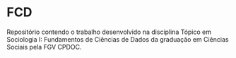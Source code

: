 # FCD
Repositório contendo o trabalho desenvolvido na disciplina Tópico em Sociologia I: Fundamentos de Ciências de Dados da graduação em Ciências Sociais pela FGV CPDOC.
